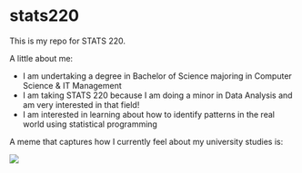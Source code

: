 # stats220

This is my repo for STATS 220. 

A little about me:

- I am undertaking a degree in Bachelor of Science majoring in Computer Science & IT Management 
- I am taking STATS 220 because I am doing a minor in Data Analysis and am very interested in that field!
- I am interested in learning about how to identify patterns in the real world using statistical programming

A meme that captures how I currently feel about my university studies is:

![](https://media.tenor.com/i5TRPkSTPrwAAAAM/chenongyun-cat.gif)
